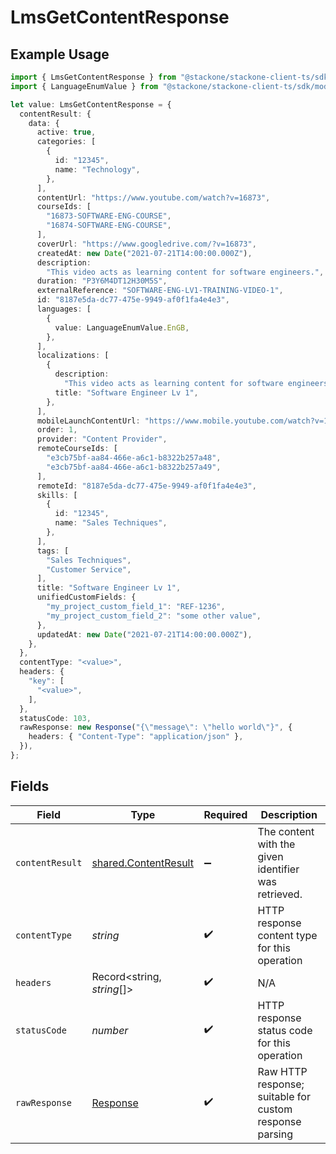 # LmsGetContentResponse

## Example Usage

```typescript
import { LmsGetContentResponse } from "@stackone/stackone-client-ts/sdk/models/operations";
import { LanguageEnumValue } from "@stackone/stackone-client-ts/sdk/models/shared";

let value: LmsGetContentResponse = {
  contentResult: {
    data: {
      active: true,
      categories: [
        {
          id: "12345",
          name: "Technology",
        },
      ],
      contentUrl: "https://www.youtube.com/watch?v=16873",
      courseIds: [
        "16873-SOFTWARE-ENG-COURSE",
        "16874-SOFTWARE-ENG-COURSE",
      ],
      coverUrl: "https://www.googledrive.com/?v=16873",
      createdAt: new Date("2021-07-21T14:00:00.000Z"),
      description:
        "This video acts as learning content for software engineers.",
      duration: "P3Y6M4DT12H30M5S",
      externalReference: "SOFTWARE-ENG-LV1-TRAINING-VIDEO-1",
      id: "8187e5da-dc77-475e-9949-af0f1fa4e4e3",
      languages: [
        {
          value: LanguageEnumValue.EnGB,
        },
      ],
      localizations: [
        {
          description:
            "This video acts as learning content for software engineers.",
          title: "Software Engineer Lv 1",
        },
      ],
      mobileLaunchContentUrl: "https://www.mobile.youtube.com/watch?v=16873",
      order: 1,
      provider: "Content Provider",
      remoteCourseIds: [
        "e3cb75bf-aa84-466e-a6c1-b8322b257a48",
        "e3cb75bf-aa84-466e-a6c1-b8322b257a49",
      ],
      remoteId: "8187e5da-dc77-475e-9949-af0f1fa4e4e3",
      skills: [
        {
          id: "12345",
          name: "Sales Techniques",
        },
      ],
      tags: [
        "Sales Techniques",
        "Customer Service",
      ],
      title: "Software Engineer Lv 1",
      unifiedCustomFields: {
        "my_project_custom_field_1": "REF-1236",
        "my_project_custom_field_2": "some other value",
      },
      updatedAt: new Date("2021-07-21T14:00:00.000Z"),
    },
  },
  contentType: "<value>",
  headers: {
    "key": [
      "<value>",
    ],
  },
  statusCode: 103,
  rawResponse: new Response("{\"message\": \"hello world\"}", {
    headers: { "Content-Type": "application/json" },
  }),
};
```

## Fields

| Field                                                                 | Type                                                                  | Required                                                              | Description                                                           |
| --------------------------------------------------------------------- | --------------------------------------------------------------------- | --------------------------------------------------------------------- | --------------------------------------------------------------------- |
| `contentResult`                                                       | [shared.ContentResult](../../../sdk/models/shared/contentresult.md)   | :heavy_minus_sign:                                                    | The content with the given identifier was retrieved.                  |
| `contentType`                                                         | *string*                                                              | :heavy_check_mark:                                                    | HTTP response content type for this operation                         |
| `headers`                                                             | Record<string, *string*[]>                                            | :heavy_check_mark:                                                    | N/A                                                                   |
| `statusCode`                                                          | *number*                                                              | :heavy_check_mark:                                                    | HTTP response status code for this operation                          |
| `rawResponse`                                                         | [Response](https://developer.mozilla.org/en-US/docs/Web/API/Response) | :heavy_check_mark:                                                    | Raw HTTP response; suitable for custom response parsing               |